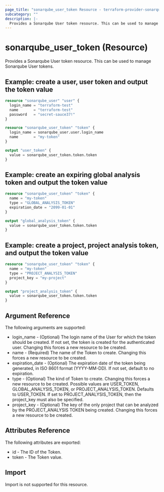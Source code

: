 ```yaml
---
page_title: "sonarqube_user_token Resource - terraform-provider-sonarqube"
subcategory: ""
description: |-
  Provides a Sonarqube User token resource. This can be used to manage Sonarqube User tokens.
---
```


# sonarqube_user_token (Resource)

Provides a Sonarqube User token resource. This can be used to manage Sonarqube User tokens.

## Example: create a user, user token and output the token value

```terraform
resource "sonarqube_user" "user" {
  login_name = "terraform-test"
  name       = "terraform-test"
  password   = "secret-sauce37!"
}

resource "sonarqube_user_token" "token" {
  login_name = sonarqube_user.user.login_name
  name       = "my-token"
}

output "user_token" {
  value = sonarqube_user_token.token.token
}
```

## Example: create an expiring global analysis token and output the token value

```terraform
resource "sonarqube_user_token" "token" {
  name = "my-token"
  type = "GLOBAL_ANALYSIS_TOKEN"
  expiration_date = "2099-01-01"
}

output "global_analysis_token" {
  value = sonarqube_user_token.token.token
}
```

## Example: create a project, project analysis token, and output the token value

```terraform
resource "sonarqube_user_token" "token" {
  name = "my-token"
  type = "PROJECT_ANALYSIS_TOKEN"
  project_key = "my-project"
}

output "project_analysis_token" {
  value = sonarqube_user_token.token.token
}
```

## Argument Reference

The following arguments are supported:

- login_name - (Optional) The login name of the User for which the token should be created. If not set, the token is created for the authenticated user. Changing this forces a new resource to be created.
- name - (Required) The name of the Token to create. Changing this forces a new resource to be created.
- expiration_date - (Optional) The expiration date of the token being generated, in ISO 8601 format (YYYY-MM-DD). If not set, default to no expiration.
- type - (Optional) The kind of Token to create. Changing this forces a new resource to be created. Possible values are USER_TOKEN, GLOBAL_ANALYSIS_TOKEN, or PROJECT_ANALYSIS_TOKEN. Defaults to USER_TOKEN. If set to PROJECT_ANALYSIS_TOKEN, then the project_key must also be specified.
- project_key - (Optional) The key of the only project that can be analyzed by the PROJECT_ANALYSIS TOKEN being created. Changing this forces a new resource to be created.

## Attributes Reference

The following attributes are exported:

- id - The ID of the Token.
- token - The Token value.

## Import

Import is not supported for this resource.
